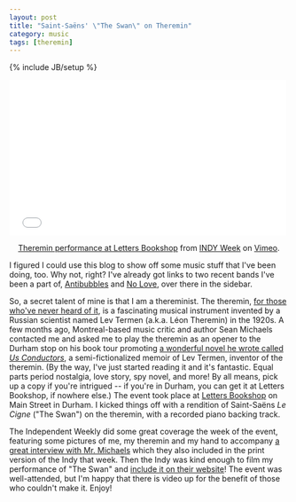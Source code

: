 ```yaml
---
layout: post
title: "Saint-Saëns' \"The Swan\" on Theremin"
category: music
tags: [theremin]
---
```

{% include JB/setup %}

<iframe src="//player.vimeo.com/video/99562691" width="500" height="281" align="middle" frameborder="0" webkitallowfullscreen mozallowfullscreen allowfullscreen></iframe> <p align="center"><a href="http://vimeo.com/99562691">Theremin performance at Letters Bookshop</a> from <a href="http://vimeo.com/indyweek">INDY Week</a> on <a href="https://vimeo.com">Vimeo</a>.</p>

I figured I could use this blog to show off some music stuff that I've been doing, too. Why not, right? I've already got links to two recent bands I've been a part of, [Antibubbles](http://antibubbles.bandcamp.com) and [No Love](http://noloveraleigh.bandcamp.com), over there in the sidebar. 

So, a secret talent of mine is that I am a thereminist. The theremin, [for those who've never heard of it][theremin-wiki], is a fascinating musical instrument invented by a Russian scientist named Lev Termen (a.k.a. Léon Theremin) in the 1920s. A few months ago, Montreal-based music critic and author Sean Michaels contacted me and asked me to play the theremin as an opener to the Durham stop on his book tour promoting [a wonderful novel he wrote called *Us Conductors*][us-conductors], a semi-fictionalized memoir of Lev Termen, inventor of the theremin. (By the way, I've just started reading it and it's fantastic. Equal parts period nostalgia, love story, spy novel, and more! By all means, pick up a copy if you're intrigued -- if you're in Durham, you can get it at Letters Bookshop, if nowhere else.) The event took place at [Letters Bookshop][letters] on Main Street in Durham. I kicked things off with a rendition of Saint-Saëns *Le Cigne* ("The Swan") on the theremin, with a recorded piano backing track.

[theremin-wiki]: http://en.wikipedia.org/wiki/Theremin
[us-conductors]: http://usconductors.byseanmichaels.com
[letters]: http://www.lettersbookshop.com

The Independent Weekly did some great coverage the week of the event, featuring some pictures of me, my theremin and my hand to accompany [a great interview with Mr. Michaels][indyweek-1] which they also included in the print version of the Indy that week. Then the Indy was kind enough to film my performance of "The Swan" and [include it on their website][indyweek-2]! The event was well-attended, but I'm happy that there is video up for the benefit of those who couldn't make it. Enjoy!

[indyweek-1]: http://www.indyweek.com/indyweek/the-theremins-story-is-stranger-than-fiction/Content?oid=4192744
[indyweek-2]: http://www.indyweek.com/artery/archives/2014/07/02/video-dave-yarwood-performs-on-the-theremin-at-sean-michaels-durham-reading


